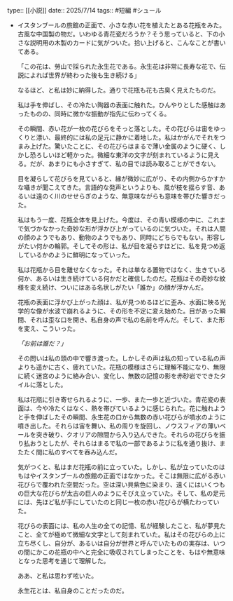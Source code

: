 type:: [[小説]]
date:: 2025/7/14
tags:: #短編 #シュール

- イスタンブールの旅館の正面で、小さな赤い花を植えたとある花瓶をみた。古風な中国製の物だ。いわゆる青花瓷だろうか？そう思っていると、下の小さな説明用の木製のカードに気がついた。拾い上げると、こんなことが書いてある。
  
  「この花は、勞山で採られた永生花である。永生花は非常に長寿な花で、伝説によれば世界が終わった後も生き続ける」
  
  なるほど、と私は妙に納得した。通りで花瓶も花も古臭く見えたものだ。
  
  私は手を伸ばし、その冷たい陶器の表面に触れた。ひんやりとした感触はあったものの、同時に微かな振動が指先に伝わってくる。
  
  その瞬間、赤い花が一枚の花びらをそっと落とした。その花びらは宙をゆっくりと漂い、最終的には私の足元に静かに着地した。私はかがんでそれをつまみ上げた。驚いたことに、その花びらはまるで薄い金属のように硬く、しかし恐ろしいほど軽かった。微細な東洋の文字が刻まれているように見える。だが、あまりにも小さすぎて、私の目では読み取ることができない。
  
  目を凝らして花びらを見ていると、縁が微妙に広がり、その内側からかすかな囁きが聞こえてきた。言語的な発声というよりも、風が枝を揺らす音、あるいは遠のく川のせせらぎのような、無意味ながらも意味を帯びた響きだった。
  
  私はもう一度、花瓶全体を見上げた。今度は、その青い模様の中に、これまで気づかなかった奇妙な形が浮かび上がっているのに気づいた。それは人間の顔のようでもあり、動物のようでもあり、同時にどちらでもない。形容しがたい何かの輪郭。そしてその形は、私が目を凝らすほどに、私を見つめ返しているかのように鮮明になっていった。
  
  私は花瓶から目を離せなくなった。それは単なる置物ではなく、生きている何か、あるいは生き続けている何かだと確信したのだ。花瓶はその奇妙な紋様を変え続け、ついにはある名状しがたい「誰か」の顔が浮かんだ。
  
  花瓶の表面に浮かび上がった顔は、私が見つめるほどに歪み、水面に映る光学的な像が水波で崩れるように、その形を不定に変え始めた。目があった瞬間、それは歪な口を開き、私自身の声で私の名前を呼んだ。そして、また形を変え、こういった。
  
  *「お前は誰だ？」*
  
  その問いは私の頭の中で響き渡った。しかしその声は私の知っている私の声よりも遥かに古く、疲れていた。花瓶の模様はさらに理解不能になり、無限に続く迷宮のように絡み合い、変化し、無数の記憶の影を赤砂岩でできたタイルに落とした。
  
  私は花瓶に引き寄せられるように、一歩、また一歩と近づいた。青花瓷の表面は、今や冷たくはなく、熱を帯びているように感じられた。花に触れようと手を伸ばしたその瞬間、永生花の口から無数の赤い花びらが噴水のように噴き出した。それらは宙を舞い、私の周りを旋回し、ノウスフィアの薄いベールを突き破り、クオリアの隙間から入り込んできた。それらの花びらを振り払おうとしたが、それらはまるで私の一部であるように私を通り抜け、またたく間に私のすべてを吞み込んだ。
  
  気がつくと、私はまだ花瓶の前に立っていた。しかし、私が立っていたのはもはやイスタンブールの旅館の正面ではなかった。そこは無限に広がる赤い花びらで覆われた空間だった。空は深い貝紫色に染まり、遠くにはいくつもの巨大な花びらが太古の巨人のようにそびえ立っていた。そして、私の足元には、先ほど私が手にしていたのと同じ一枚の赤い花びらが横たわっていた。
  
  花びらの表面には、私の人生の全ての記憶、私が経験したこと、私が夢見たこと、全てが極めて微細な文字として刻まれていた。私はその花びらの上に立ち尽くし、自分が、あるいは自分が世界と呼んでいたものの実存は、いつの間にかこの花瓶の中へと完全に吸収されてしまったことを、もはや無意味となった思考を通じて理解した。
  
  ああ、と私は思わず呟いた。
  
  永生花とは、私自身のことだったのだ。